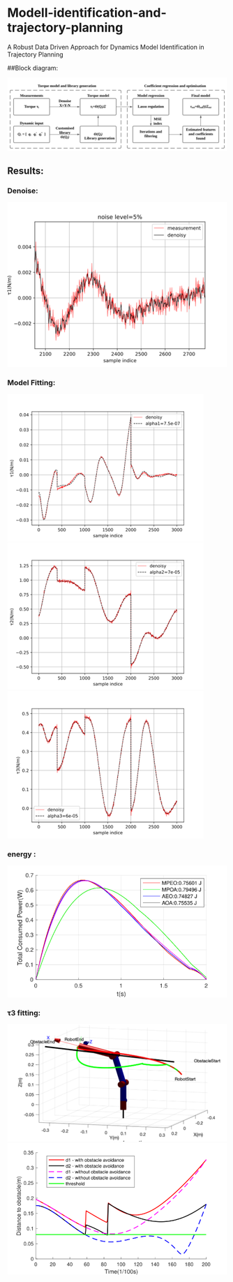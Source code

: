 # Modell-identification-and-trajectory-planning
A Robust Data Driven Approach for Dynamics Model Identification in Trajectory Planning

##Block diagram:
<p align="center">
<img src="model identification and trajectory planning/result_svg/Blank diagram.svg">
</p>

## Results:
### Denoise:
<p align="center">
<img src="model identification and trajectory planning/result_svg/denoise.svg">
</p>

### Model Fitting:
<p align="left">
<img src="model identification and trajectory planning/result_svg/t1t.svg" width="450"/>
<img src="model identification and trajectory planning/result_svg/t2t.svg" width="450"/>
<img src="model identification and trajectory planning/result_svg/t3t.svg" width="450"/>
</p>

### energy :
<p align="center">
<img src="model identification and trajectory planning/result_svg/0330Energy.svg">
</p>

### τ3 fitting:
<p align="center">
<img src="model identification and trajectory planning/result_svg/0303DTG.svg">
<img src="model identification and trajectory planning/result_svg/distanceToObstacle.svg">
</p>
